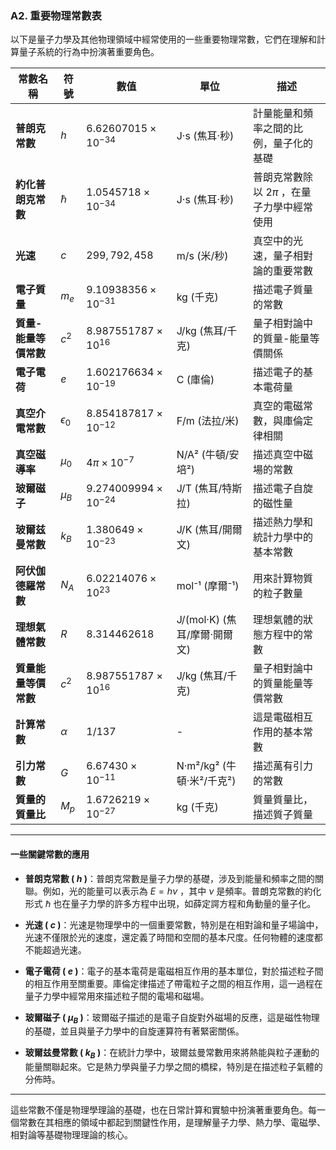 ### **A2. 重要物理常數表**

以下是量子力學及其他物理領域中經常使用的一些重要物理常數，它們在理解和計算量子系統的行為中扮演著重要角色。

| 常數名稱                | 符號      | 數值                                     | 單位             | 描述                              |
|-------------------------|-----------|------------------------------------------|------------------|-----------------------------------|
| **普朗克常數**          |  $`h`$    |  $`6.62607015 \times 10^{-34}`$          | J·s (焦耳·秒)    | 計量能量和頻率之間的比例，量子化的基礎 |
| **約化普朗克常數**      |  $`\hbar`$  |  $`1.0545718 \times 10^{-34}`$          | J·s (焦耳·秒)    | 普朗克常數除以  $`2\pi`$ ，在量子力學中經常使用 |
| **光速**                |  $`c`$    |  $`299,792,458`$                        | m/s (米/秒)      | 真空中的光速，量子相對論的重要常數 |
| **電子質量**            |  $`m_e`$  |  $`9.10938356 \times 10^{-31}`$          | kg (千克)        | 描述電子質量的常數                |
| **質量-能量等價常數**    |  $`c^2`$  |  $`8.987551787 \times 10^{16}`$          | J/kg (焦耳/千克) | 量子相對論中的質量-能量等價關係  |
| **電子電荷**            |  $`e`$    |  $`1.602176634 \times 10^{-19}`$        | C (庫倫)        | 描述電子的基本電荷量             |
| **真空介電常數**        |  $`\epsilon_0`$  |  $`8.854187817 \times 10^{-12}`$        | F/m (法拉/米)   | 真空的電磁常數，與庫倫定律相關   |
| **真空磁導率**          |  $`\mu_0`$  |  $`4\pi \times 10^{-7}`$                | N/A² (牛頓/安培²) | 描述真空中磁場的常數            |
| **玻爾磁子**            |  $`\mu_B`$  |  $`9.274009994 \times 10^{-24}`$        | J/T (焦耳/特斯拉) | 描述電子自旋的磁性量             |
| **玻爾兹曼常數**        |  $`k_B`$  |  $`1.380649 \times 10^{-23}`$           | J/K (焦耳/開爾文) | 描述熱力學和統計力學中的基本常數 |
| **阿伏伽德羅常數**      |  $`N_A`$  |  $`6.02214076 \times 10^{23}`$          | mol⁻¹ (摩爾⁻¹)   | 用來計算物質的粒子數量            |
| **理想氣體常數**        |  $`R`$    |  $`8.314462618`$                        | J/(mol·K) (焦耳/摩爾·開爾文) | 理想氣體的狀態方程中的常數        |
| **質量能量等價常數**    |  $`c^2`$  |  $`8.987551787 \times 10^{16}`$          | J/kg (焦耳/千克) | 量子相對論中的質量能量等價常數    |
| **計算常數**            |  $`\alpha`$  |  $`1/137`$                              | -                | 這是電磁相互作用的基本常數      |
| **引力常數**            |  $`G`$    |  $`6.67430 \times 10^{-11}`$            | N·m²/kg² (牛頓·米²/千克²) | 描述萬有引力的常數               |
| **質量的質量比**        |  $`M_p`$  |  $`1.6726219 \times 10^{-27}`$          | kg (千克)        | 質量質量比，描述質子質量        |

---

#### **一些關鍵常數的應用**

- **普朗克常數 ( $`h`$ )**：普朗克常數是量子力學的基礎，涉及到能量和頻率之間的關聯。例如，光的能量可以表示為  $`E = h \nu`$ ，其中  $`\nu`$  是頻率。普朗克常數的約化形式  $`\hbar`$  也在量子力學的許多方程中出現，如薛定諤方程和角動量的量子化。
  
- **光速 ( $`c`$ )**：光速是物理學中的一個重要常數，特別是在相對論和量子場論中，光速不僅限於光的速度，還定義了時間和空間的基本尺度。任何物體的速度都不能超過光速。

- **電子電荷 ( $`e`$ )**：電子的基本電荷是電磁相互作用的基本單位，對於描述粒子間的相互作用至關重要。庫倫定律描述了帶電粒子之間的相互作用，這一過程在量子力學中經常用來描述粒子間的電場和磁場。

- **玻爾磁子 ( $`\mu_B`$ )**：玻爾磁子描述的是電子自旋對外磁場的反應，這是磁性物理的基礎，並且與量子力學中的自旋運算符有著緊密關係。

- **玻爾兹曼常數 ( $`k_B`$ )**：在統計力學中，玻爾兹曼常數用來將熱能與粒子運動的能量關聯起來。它是熱力學與量子力學之間的橋樑，特別是在描述粒子氣體的分佈時。

---

這些常數不僅是物理學理論的基礎，也在日常計算和實驗中扮演著重要角色。每一個常數在其相應的領域中都起到關鍵性作用，是理解量子力學、熱力學、電磁學、相對論等基礎物理理論的核心。